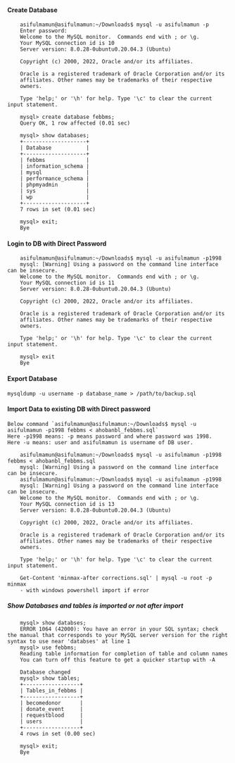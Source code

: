 #### Create Database
        asifulmamun@asifulmamun:~/Downloads$ mysql -u asifulmamun -p
        Enter password: 
        Welcome to the MySQL monitor.  Commands end with ; or \g.
        Your MySQL connection id is 10
        Server version: 8.0.28-0ubuntu0.20.04.3 (Ubuntu)

        Copyright (c) 2000, 2022, Oracle and/or its affiliates.

        Oracle is a registered trademark of Oracle Corporation and/or its
        affiliates. Other names may be trademarks of their respective
        owners.

        Type 'help;' or '\h' for help. Type '\c' to clear the current input statement.

        mysql> create database febbms;
        Query OK, 1 row affected (0.01 sec)

        mysql> show databases;
        +--------------------+
        | Database           |
        +--------------------+
        | febbms             |
        | information_schema |
        | mysql              |
        | performance_schema |
        | phpmyadmin         |
        | sys                |
        | wp                 |
        +--------------------+
        7 rows in set (0.01 sec)

        mysql> exit;
        Bye

#### Login to DB with Direct Password
        asifulmamun@asifulmamun:~/Downloads$ mysql -u asifulmamun -p1998
        mysql: [Warning] Using a password on the command line interface can be insecure.
        Welcome to the MySQL monitor.  Commands end with ; or \g.
        Your MySQL connection id is 11
        Server version: 8.0.28-0ubuntu0.20.04.3 (Ubuntu)

        Copyright (c) 2000, 2022, Oracle and/or its affiliates.

        Oracle is a registered trademark of Oracle Corporation and/or its
        affiliates. Other names may be trademarks of their respective
        owners.

        Type 'help;' or '\h' for help. Type '\c' to clear the current input statement.

        mysql> exit
        Bye

#### Export Database
```mysqldump -u username -p database_name > /path/to/backup.sql```

#### Import Data to existing DB with Direct password
    Below command `asifulmamun@asifulmamun:~/Downloads$ mysql -u asifulmamun -p1998 febbms < ahobanbl_febbms.sql`
    Here -p1998 means: -p means password and where password was 1998.
    Here -u means: user and asifulmamun is username of DB user.

        asifulmamun@asifulmamun:~/Downloads$ mysql -u asifulmamun -p1998 febbms < ahobanbl_febbms.sql
        mysql: [Warning] Using a password on the command line interface can be insecure.
        asifulmamun@asifulmamun:~/Downloads$ mysql -u asifulmamun -p1998
        mysql: [Warning] Using a password on the command line interface can be insecure.
        Welcome to the MySQL monitor.  Commands end with ; or \g.
        Your MySQL connection id is 13
        Server version: 8.0.28-0ubuntu0.20.04.3 (Ubuntu)

        Copyright (c) 2000, 2022, Oracle and/or its affiliates.

        Oracle is a registered trademark of Oracle Corporation and/or its
        affiliates. Other names may be trademarks of their respective
        owners.

        Type 'help;' or '\h' for help. Type '\c' to clear the current input statement.

        Get-Content 'minmax-after corrections.sql' | mysql -u root -p minmax 
        - with windows powershell import if error

##### Show Databases and tables is imported or not after import
        mysql> show databses;
        ERROR 1064 (42000): You have an error in your SQL syntax; check the manual that corresponds to your MySQL server version for the right syntax to use near 'databses' at line 1
        mysql> use febbms;
        Reading table information for completion of table and column names
        You can turn off this feature to get a quicker startup with -A

        Database changed
        mysql> show tables;
        +------------------+
        | Tables_in_febbms |
        +------------------+
        | becomedonor      |
        | donate_event     |
        | requestblood     |
        | users            |
        +------------------+
        4 rows in set (0.00 sec)

        mysql> exit;
        Bye
